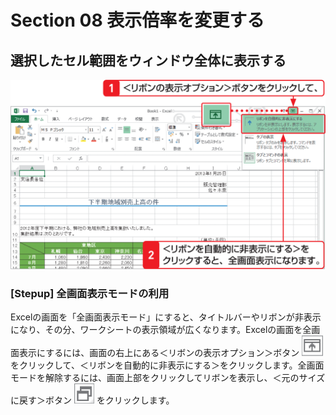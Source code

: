 # Section 08 表示倍率を変更する

## 選択したセル範囲をウィンドウ全体に表示する

![](004.png)

### [Stepup] 全画面表示モードの利用

Excelの画面を「全画面表示モード」にすると、タイトルバーやリボンが非表示になり、その分、ワークシートの表示領域が広くなります。Excelの画面を全画面表示にするには、画面の右上にある＜リボンの表示オプション＞ボタン ![](icon_option_up.png) をクリックして、＜リボンを自動的に非表示にする＞をクリックします。全画面モードを解除するには、画面上部をクリックしてリボンを表示し、＜元のサイズに戻す＞ボタン ![](icon_redo_size.png) をクリックします。


